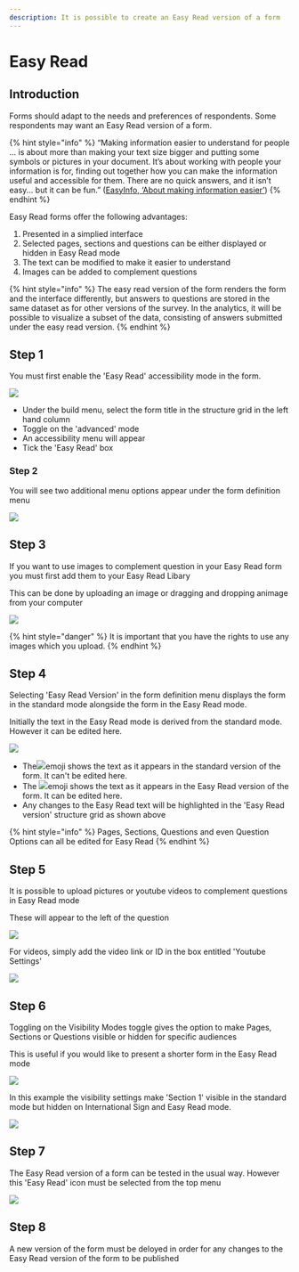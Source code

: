 ```yaml
---
description: It is possible to create an Easy Read version of a form
---
```


# Easy Read

## Introduction

Forms should adapt to the needs and preferences of respondents.  Some respondents may want an Easy Read version of a form. &#x20;

{% hint style="info" %}
“Making information easier to understand for people ... is about more than making your text size bigger and putting some symbols or pictures in your document.  It’s about working with people your information is for, finding out together how you can make the information useful and accessible for them. There are no quick answers, and it isn’t easy... but it can be fun.” ([EasyInfo, ‘About making information easier’](https://assets.publishing.service.gov.uk/government/uploads/system/uploads/attachment\_data/file/215923/dh\_121927.pdf))
{% endhint %}

Easy Read forms offer the following advantages:

1. Presented in a simplied interface
2. Selected pages, sections and questions can be either displayed or hidden in Easy Read mode
3. The text can be modified to make it easier to understand
4. Images can be added to complement questions

{% hint style="info" %}
The easy read version of the form renders the form and the interface differently, but answers to questions are stored in the same dataset as for other versions of the survey. In the analytics, it will be possible to visualize a subset of the data, consisting of answers submitted under the easy read version.
{% endhint %}

## Step 1

You must first enable the 'Easy Read' accessibility mode in the form.  &#x20;

![](<../../.gitbook/assets/image (308) (1) (1) (1) (1).png>)

* Under the build menu, select the form title in the structure grid in the left hand column
* Toggle on the 'advanced' mode
* An accessibility menu will appear
* Tick the 'Easy Read' box

### Step 2

You will see two additional menu options appear under the form definition menu

![](<../../.gitbook/assets/image (317) (1) (1) (1) (1).png>)

## Step 3

If you want to use images to complement question in your Easy Read form you must first add them to your Easy Read Libary

This can be done by uploading an image or dragging and dropping animage from your computer

![](<../../.gitbook/assets/image (298) (1) (1).png>)

{% hint style="danger" %}
It is important that you have the rights to use any images which you upload. &#x20;
{% endhint %}

## Step 4

Selecting 'Easy Read Version' in the form definition menu displays the form in the standard mode alongside the form in the Easy Read mode.

Initially the text in the Easy Read mode is derived from the standard mode.  However it can be edited here.

![](<../../.gitbook/assets/image (307) (1) (1).png>)

* The![](<../../.gitbook/assets/image (302) (1) (1) (1).png>)emoji shows the text as it appears in the standard version of the form.  It can't be edited here.
* The ![](<../../.gitbook/assets/image (309) (1) (1) (1) (1) (1) (1).png>)emoji shows the text as it appears in the Easy Read version of the form.  It can be edited here.
* Any changes to the Easy Read text will be highlighted in the 'Easy Read version' structure grid as shown above

{% hint style="info" %}
Pages, Sections, Questions and even Question Options can all be edited for Easy Read&#x20;
{% endhint %}

## Step 5

It is possible to upload pictures or youtube videos to complement questions in Easy Read mode

These will appear to the left of the question&#x20;

![](<../../.gitbook/assets/image (313) (1) (1).png>)



For videos, simply add the video link or ID in the box entitled 'Youtube Settings'

![](<../../.gitbook/assets/image (303) (1) (1) (1) (1).png>)

## Step 6

Toggling on the Visibility Modes toggle gives the option to make Pages, Sections or Questions visible or hidden for specific audiences

This is useful if you would like to present a shorter form in the Easy Read mode&#x20;

![](<../../.gitbook/assets/image (307) (1) (1) (1).png>)

In this example the visibility settings make 'Section 1' visible in the standard mode but hidden on International Sign and Easy Read mode. &#x20;

![](<../../.gitbook/assets/image (308) (1) (1) (1) (1) (1).png>)

## Step 7

The Easy Read version of a form can be tested in the usual way.  However this 'Easy Read' icon must be selected from the top menu

![](<../../.gitbook/assets/image (316) (1) (1) (1).png>)

## Step 8

A new version of the form must be deloyed in order for any changes to the Easy Read version of the form to be published
